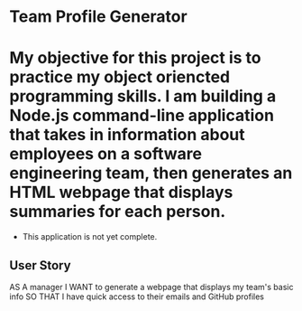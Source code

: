 # Team Profile Generator

# My objective for this project is to practice my object oriencted programming skills.  I am building a Node.js command-line application that takes in information about employees on a software engineering team, then generates an HTML webpage that displays summaries for each person. 

* This application is not yet complete. 

## User Story

AS A manager
I WANT to generate a webpage that displays my team's basic info
SO THAT I have quick access to their emails and GitHub profiles
